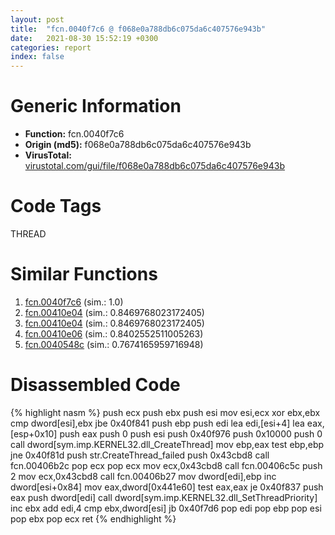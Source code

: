 ```yaml
---
layout: post
title:  "fcn.0040f7c6 @ f068e0a788db6c075da6c407576e943b"
date:   2021-08-30 15:52:19 +0300
categories: report
index: false
---
```


# Generic Information
- **Function:** fcn.0040f7c6
- **Origin (md5):** f068e0a788db6c075da6c407576e943b
- **VirusTotal:** [virustotal.com/gui/file/f068e0a788db6c075da6c407576e943b][virustotal_ref]

# Code Tags
<span class="tag" id="THREAD">THREAD</span>


# Similar Functions

1. [fcn.0040f7c6][similar_1_ref] (sim.: 1.0)
2. [fcn.00410e04][similar_2_ref] (sim.: 0.8469768023172405)
3. [fcn.00410e04][similar_3_ref] (sim.: 0.8469768023172405)
4. [fcn.00410e06][similar_4_ref] (sim.: 0.8402552511005263)
5. [fcn.0040548c][similar_5_ref] (sim.: 0.7674165959716948)


# Disassembled Code

{% highlight nasm %}
push ecx
push ebx
push esi
mov esi,ecx
xor ebx,ebx
cmp dword[esi],ebx
jbe 0x40f841
push ebp
push edi
lea edi,[esi+4]
lea eax,[esp+0x10]
push eax
push 0
push esi
push 0x40f976
push 0x10000
push 0
call dword[sym.imp.KERNEL32.dll_CreateThread]
mov ebp,eax
test ebp,ebp
jne 0x40f81d
push str.CreateThread_failed
push 0x43cbd8
call fcn.00406b2c
pop ecx
pop ecx
mov ecx,0x43cbd8
call fcn.00406c5c
push 2
mov ecx,0x43cbd8
call fcn.00406b27
mov dword[edi],ebp
inc dword[esi+0x84]
mov eax,dword[0x441e60]
test eax,eax
je 0x40f837
push eax
push dword[edi]
call dword[sym.imp.KERNEL32.dll_SetThreadPriority]
inc ebx
add edi,4
cmp ebx,dword[esi]
jb 0x40f7d6
pop edi
pop ebp
pop esi
pop ebx
pop ecx
ret 
{% endhighlight %}


[similar_1_ref]: /report/fcn.0040f7c6@e02c832a2c768752009e071574e12967
[similar_2_ref]: /report/fcn.00410e04@88e03379526f823ce2de3b236adcaf80
[similar_3_ref]: /report/fcn.00410e04@7e044e51324f9f80f4e97d8f3549c003
[similar_4_ref]: /report/fcn.00410e06@319cf4affa41f752783e62f81908d682
[similar_5_ref]: /report/fcn.0040548c@6f11dca39a331a6e158b2810d4d8234f
[virustotal_ref]: https://www.virustotal.com/gui/file/f068e0a788db6c075da6c407576e943b